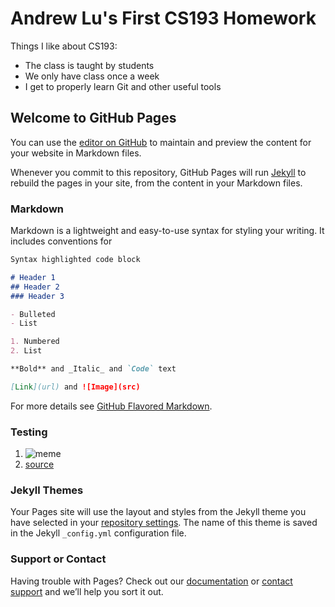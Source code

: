 # Andrew Lu's First CS193 Homework

Things I like about CS193:

- The class is taught by students
- We only have class once a week
- I get to properly learn Git and other useful tools

## Welcome to GitHub Pages

You can use the [editor on GitHub](https://github.com/Purdue-CS193/homework-0-AndrewLuGit/edit/master/index.md) to maintain and preview the content for your website in Markdown files.

Whenever you commit to this repository, GitHub Pages will run [Jekyll](https://jekyllrb.com/) to rebuild the pages in your site, from the content in your Markdown files.

### Markdown

Markdown is a lightweight and easy-to-use syntax for styling your writing. It includes conventions for

```markdown
Syntax highlighted code block

# Header 1
## Header 2
### Header 3

- Bulleted
- List

1. Numbered
2. List

**Bold** and _Italic_ and `Code` text

[Link](url) and ![Image](src)
```

For more details see [GitHub Flavored Markdown](https://guides.github.com/features/mastering-markdown/).

### Testing

1. ![meme](https://i.redd.it/3q8ypnzl27p71.png)
2. [source](https://www.reddit.com/r/196/comments/ptozde/rulre/)

### Jekyll Themes

Your Pages site will use the layout and styles from the Jekyll theme you have selected in your [repository settings](https://github.com/Purdue-CS193/homework-0-AndrewLuGit/settings). The name of this theme is saved in the Jekyll `_config.yml` configuration file.

### Support or Contact

Having trouble with Pages? Check out our [documentation](https://help.github.com/categories/github-pages-basics/) or [contact support](https://github.com/contact) and we’ll help you sort it out.
